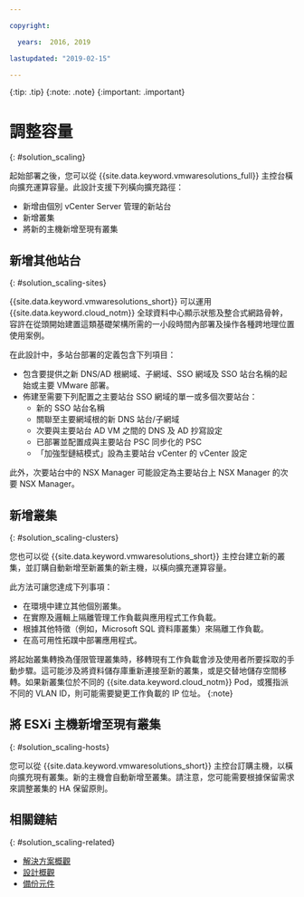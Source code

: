 ```yaml
---

copyright:

  years:  2016, 2019

lastupdated: "2019-02-15"

---
```


{:tip: .tip}
{:note: .note}
{:important: .important}

# 調整容量
{: #solution_scaling}

起始部署之後，您可以從 {{site.data.keyword.vmwaresolutions_full}} 主控台橫向擴充運算容量。此設計支援下列橫向擴充路徑：
* 新增由個別 vCenter Server 管理的新站台
* 新增叢集
* 將新的主機新增至現有叢集

## 新增其他站台
{: #solution_scaling-sites}

{{site.data.keyword.vmwaresolutions_short}} 可以運用 {{site.data.keyword.cloud_notm}} 全球資料中心顯示狀態及整合式網路骨幹，容許在從頭開始建置這類基礎架構所需的一小段時間內部署及操作各種跨地理位置使用案例。

在此設計中，多站台部署的定義包含下列項目：
* 包含要提供之新 DNS/AD 根網域、子網域、SSO 網域及 SSO 站台名稱的起始或主要 VMware 部署。
* 佈建至需要下列配置之主要站台 SSO 網域的單一或多個次要站台：
   * 新的 SSO 站台名稱
   * 關聯至主要網域根的新 DNS 站台/子網域
   * 次要與主要站台 AD VM 之間的 DNS 及 AD 抄寫設定
   * 已部署並配置成與主要站台 PSC 同步化的 PSC
   * 「加強型鏈結模式」設為主要站台 vCenter 的 vCenter 設定

此外，次要站台中的 NSX Manager 可能設定為主要站台上 NSX Manager 的次要 NSX Manager。

## 新增叢集
{: #solution_scaling-clusters}

您也可以從 {{site.data.keyword.vmwaresolutions_short}} 主控台建立新的叢集，並訂購自動新增至新叢集的新主機，以橫向擴充運算容量。

此方法可讓您達成下列事項：
* 在環境中建立其他個別叢集。
* 在實際及邏輯上隔離管理工作負載與應用程式工作負載。
* 根據其他特徵（例如，Microsoft SQL 資料庫叢集）來隔離工作負載。
* 在高可用性拓蹼中部署應用程式。

將起始叢集轉換為僅限管理叢集時，移轉現有工作負載會涉及使用者所要採取的手動步驟。這可能涉及將資料儲存庫重新連接至新的叢集，或是交替地儲存空間移轉。如果新叢集位於不同的 {{site.data.keyword.cloud_notm}} Pod，或獲指派不同的 VLAN ID，則可能需要變更工作負載的 IP 位址。
{:note}

## 將 ESXi 主機新增至現有叢集
{: #solution_scaling-hosts}

您可以從 {{site.data.keyword.vmwaresolutions_short}} 主控台訂購主機，以橫向擴充現有叢集。新的主機會自動新增至叢集。請注意，您可能需要根據保留需求來調整叢集的 HA 保留原則。

## 相關鏈結
{: #solution_scaling-related}

* [解決方案概觀](/docs/services/vmwaresolutions/archiref/solution?topic=vmware-solutions-solution_overview)
* [設計概觀](/docs/services/vmwaresolutions/archiref/solution?topic=vmware-solutions-design_overview)
* [備份元件](/docs/services/vmwaresolutions/archiref/solution?topic=vmware-solutions-solution_backingup)
